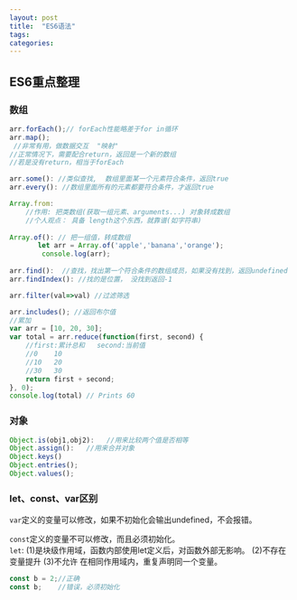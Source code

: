 ```yaml
---
layout: post
title:  "ES6语法"
tags:
categories:
---
```


## ES6重点整理
### 数组
```javascript
arr.forEach();// forEach性能略差于for in循环
arr.map();
 //非常有用，做数据交互  "映射"
//正常情况下，需要配合return，返回是一个新的数组
//若是没有return，相当于forEach

arr.some(): //类似查找,  数组里面某一个元素符合条件，返回true
arr.every(): //数组里面所有的元素都要符合条件，才返回true

Array.from:
	//作用: 把类数组(获取一组元素、arguments...) 对象转成数组
	//个人观点： 具备 length这个东西，就靠谱(如字符串)
	
Array.of(): // 把一组值，转成数组
       let arr = Array.of('apple','banana','orange');
    	console.log(arr);
    
arr.find():  //查找，找出第一个符合条件的数组成员，如果没有找到，返回undefined
arr.findIndex(): //找的是位置， 没找到返回-1

arr.filter(val=>val) //过滤筛选

arr.includes(); //返回布尔值
//累加
var arr = [10, 20, 30];
var total = arr.reduce(function(first, second) {
    //first:累计总和   second:当前值
    //0    10
    //10   20
    //30   30
    return first + second;
}, 0);
console.log(total) // Prints 60
```

### 对象
```javascript
Object.is(obj1,obj2):	//用来比较两个值是否相等 
Object.assign():   //用来合并对象
Object.keys()
Object.entries();
Object.values();
```

### let、const、var区别

`var`定义的变量可以修改，如果不初始化会输出undefined，不会报错。

`const`定义的变量不可以修改，而且必须初始化。                                 
`let`:
 (1)是块级作用域，函数内部使用let定义后，对函数外部无影响。
 (2)不存在变量提升
 (3)不允许 在相同作用域内，重复声明同一个变量。
```javascript
const b = 2;//正确
const b;    //错误，必须初始化

```